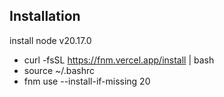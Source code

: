 ## Installation

install node v20.17.0
- curl -fsSL https://fnm.vercel.app/install | bash
- source ~/.bashrc
- fnm use --install-if-missing 20



